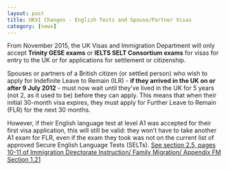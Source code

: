 ```yaml
---
layout: post
title: UKVI Changes - English Tests and Spouse/Partner Visas
category: [news]
---
```

 

From November 2015, the UK Visas and Immigration Department will only accept **Trinity GESE exams** or **IELTS SELT Consortium exams** for visas for entry to the UK or for applications for settlement or citizenship.

Spouses or partners of a British citizen (or settled person) who wish to apply for Indefinite Leave to Remain (ILR) - **if they arrived in the UK on or after 9 July 2012** - must now wait until they’ve lived in the UK for 5 years (not 2, as it used to be) before they can apply.  This means that when their initial 30-month visa expires, they must apply for Further Leave to Remain (FLR) for the next 30 months.

However, if their English language test at level A1 was accepted for their first visa application, this will still be valid: they won’t have to take another A1 exam for FLR, even if the exam they took was not on the current list of approved Secure English Language Tests (SELTs). [See section 2.5, pages 10-11 of Immigration Directorate Instruction/ Family Migration/ Appendix FM Section 1.21 ](http://bit.ly/1OuMg60) 

